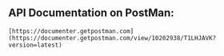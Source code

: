 ## API Documentation on PostMan:<br>
`[https://documenter.getpostman.com](https://documenter.getpostman.com/view/10202938/T1LHJAVK?version=latest)`

